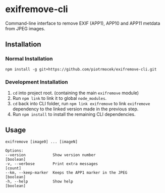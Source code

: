 # exifremove-cli

Command-line interface to remove EXIF (APP1), APP10 and APP11 metdata from JPEG images.

## Installation

### Normal Installation

`npm install -g git+https://github.com/piotrmocek/exifremove-cli.git`

### Development Installation

1. `cd` into project root. (containing the main `exifremove` module)
1. Run `npm link` to link it to global `node_modules`.
1. `cd` back into CLI folder, run `npm link exifremove` to link `exifremove` dependency to the linked version made in the previous step.
1. Run `npm install` to install the remaining CLI dependencies.

## Usage

```
exifremove [image0] ... [imageN]

Options:
--version            Show version number                             [boolean]
-v, --verbose        Print extra messages                              [count]
--km, --keep-marker  Keeps the APP1 marker in the JPEG               [boolean]
-h, --help           Show help                                       [boolean]
```
